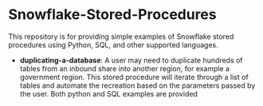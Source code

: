 # Snowflake-Stored-Procedures
This repository is for providing simple examples of Snowflake stored procedures using Python, SQL, and other supported languages.

<ul>
<li><b>duplicating-a-database</b>: A user may need to duplicate hundreds of tables from an inbound share into another region, for example a government region. This stored procedure will iterate through a list of tables and automate the recreation based on the parameters passed by the user. Both python and SQL examples are provided
